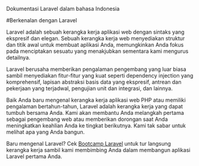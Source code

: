 Dokumentasi Laravel dalam bahasa Indonesia

#Berkenalan dengan Laravel

Laravel adalah sebuah kerangka kerja aplikasi web dengan sintaks yang ekspresif dan elegan. Sebuah kerangka kerja web menyediakan struktur dan titik awal untuk membuat aplikasi Anda, memungkinkan Anda fokus pada menciptakan sesuatu yang menakjubkan sementara kami mengurus detailnya.

Laravel berusaha memberikan pengalaman pengembang yang luar biasa sambil menyediakan fitur-fitur yang kuat seperti dependency injection yang komprehensif, lapisan abstraksi basis data yang ekspresif, antrean dan pekerjaan yang terjadwal, pengujian unit dan integrasi, dan lainnya.

Baik Anda baru mengenal kerangka kerja aplikasi web PHP atau memiliki pengalaman bertahun-tahun, Laravel adalah kerangka kerja yang dapat tumbuh bersama Anda. Kami akan membantu Anda melangkah pertama sebagai pengembang web atau memberikan dorongan saat Anda meningkatkan keahlian Anda ke tingkat berikutnya. Kami tak sabar untuk melihat apa yang Anda bangun.

Baru mengenal Laravel? Cek [Bootcamp Laravel](https://bootcamp.laravel.com/) untuk tur langsung kerangka kerja sambil kami membimbing Anda dalam membangun aplikasi Laravel pertama Anda.
